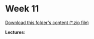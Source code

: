 # Week 11

[Download this folder's content (*.zip file)](https://github.com/braedynl/CSE232/raw/master/.assets/downloads/week11.zip)

**Lectures**: 
